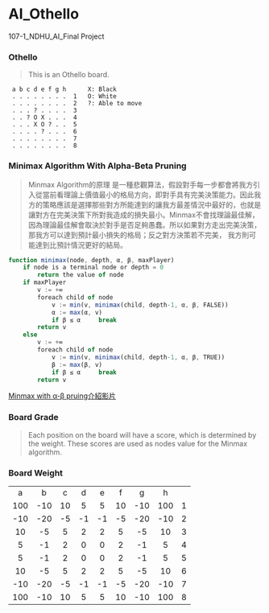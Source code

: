 # AI_Othello
107-1_NDHU_AI_Final Project
### Othello
>This is an Othello board. 

     a b c d e f g h      X: Black
     . . . . . . . .  1   O: White
     . . . . . . . .  2   ?: Able to move
     . . . ? . . . .  3
     . . ? O X . . .  4
     . . . X O ? . .  5
     . . . . ? . . .  6
     . . . . . . . .  7
     . . . . . . . .  8



### Minimax Algorithm With Alpha-Beta Pruning
>Minmax Algorithm的原理
是一種悲觀算法，假設對手每一步都會將我方引入從當前看理論上價值最小的格局方向，即對手具有完美決策能力。因此我方的策略應該是選擇那些對方所能達到的讓我方最差情況中最好的，也就是讓對方在完美決策下所對我造成的損失最小。Minmax不會找理論最佳解，因為理論最佳解會取決於對手是否足夠愚蠢。所以如果對方走出完美決策，那我方可以達到預計最小損失的格局；反之對方決策若不完美， 我方則可能達到比預計情況更好的結局。
      
     
```javascript 
function minimax(node, depth, α, β, maxPlayer)
    if node is a terminal node or depth = 0
        return the value of node
    if maxPlayer
        v := +∞
        foreach child of node
            v := min(v, minimax(child, depth-1, α, β, FALSE))
            α := max(α, v)
            if β ≤ α     break
        return v
    else 
        v := +∞
        foreach child of node
            v := min(v, minimax(child, depth-1, α, β, TRUE))
            β := max(β, v)
            if β ≤ α     break
        return v
```
[Minmax with α-β pruing介紹影片](https://www.youtube.com/watch?v=zp3VMe0Jpf8)
### Board Grade
> Each position on the board will have a score, which is determined by the weight. 
> These scores are used as nodes value for the Minmax algorithm.

### Board Weight

<table>
<tr align=center>
<font face="Consolas" size=3 color=#DC143C>
<td>a</td><td>b</td><td> c</td><td>  d</td><td>  e</td><td> f</td><td>g</td><td>h</td><td></td>
</font>
</tr>
<tr align=center bgcolor="FFFFFF"><td>100</td><td>-10</td><td> 10</td><td>  5</td><td>  5</td><td> 10</td><td>-10</td><td>100</td><td>  1</td></tr>
<tr align=center><td>-10</td><td>-20</td><td> -5</td><td> -1</td><td> -1</td><td> -5</td><td>-20</td><td>-10</td><td>  2</td></tr>
<tr align=center><td> 10</td><td> -5</td><td>  5</td><td>  2</td><td>  2</td><td>  5</td><td> -5</td><td> 10</td><td>  3</td></tr>
<tr align=center><td>  5</td><td> -1</td><td>  2</td><td>  0</td><td>  0</td><td>  2</td><td> -1</td><td>  5</td><td>  4</td></tr>
<tr align=center><td>  5</td><td> -1</td><td>  2</td><td>  0</td><td>  0</td><td>  2</td><td> -1</td><td>  5</td><td>  5</td></tr>
<tr align=center><td> 10</td><td> -5</td><td>  5</td><td>  2</td><td>  2</td><td>  5</td><td> -5</td><td> 10</td><td>  6</td></tr>
<tr align=center><td>-10</td><td>-20</td><td> -5</td><td> -1</td><td> -1</td><td> -5</td><td>-20</td><td>-10</td><td>  7</td></tr>
<tr align=center><td>100</td><td>-10</td><td> 10</td><td>  5</td><td>  5</td><td> 10</td><td>-10</td><td>100</td><td>  8</td></tr></font>
</table>
